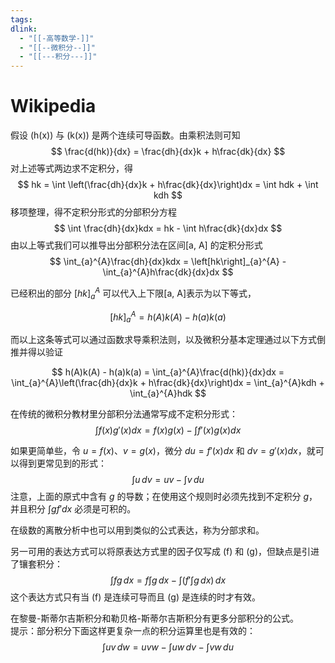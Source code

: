```yaml
---
tags: 
dlink:
  - "[[-高等数学-]]"
  - "[[--微积分--]]"
  - "[[---积分---]]"
---
```

# Wikipedia

假设 \(h(x)\) 与 \(k(x)\) 是两个连续可导函数。由乘积法则可知
$$
\frac{d(hk)}{dx} = \frac{dh}{dx}k + h\frac{dk}{dx}
$$
对上述等式两边求不定积分，得
$$
hk = \int \left(\frac{dh}{dx}k + h\frac{dk}{dx}\right)dx = \int hdk + \int kdh
$$
移项整理，得不定积分形式的分部积分方程
$$
\int \frac{dh}{dx}kdx = hk - \int h\frac{dk}{dx}dx
$$
由以上等式我们可以推导出分部积分法在区间\[a, A\] 的定积分形式
$$
\int_{a}^{A}\frac{dh}{dx}kdx = \left[hk\right]_{a}^{A} - \int_{a}^{A}h\frac{dk}{dx}dx
$$

已经积出的部分 $\left[hk\right]_{a}^{A}$ 可以代入上下限\[a, A\]表示为以下等式，

$$
\left[hk\right]_{a}^{A} = h(A)k(A) - h(a)k(a)
$$

而以上这条等式可以通过函数求导乘积法则，以及微积分基本定理通过以下方式倒推并得以验证

$$
h(A)k(A) - h(a)k(a) = \int_{a}^{A}\frac{d(hk)}{dx}dx = \int_{a}^{A}\left(\frac{dh}{dx}k + h\frac{dk}{dx}\right)dx = \int_{a}^{A}kdh + \int_{a}^{A}hdk
$$

在传统的微积分教材里分部积分法通常写成不定积分形式：
$$
\int f(x)g'(x)dx = f(x)g(x) - \int f'(x)g(x)dx
$$

如果更简单些，令 $u = f(x)$、$v = g(x)$，微分 $du = f'(x)dx$ 和 $dv = g'(x)dx$，就可以得到更常见到的形式：
$$
\int u\,dv = uv - \int v\,du
$$
注意，上面的原式中含有 $g$ 的导数；在使用这个规则时必须先找到不定积分 $g$，并且积分 $\int gf'dx$ 必须是可积的。

在级数的离散分析中也可以用到类似的公式表达，称为分部求和。

另一可用的表达方式可以将原表达方式里的因子仅写成 \(f\) 和 \(g\)，但缺点是引进了镶套积分：
$$
\int fg\,dx = f\int g\,dx - \int \left(f' \int g\,dx\right)\,dx
$$
这个表达方式只有当 \(f\) 是连续可导而且 \(g\) 是连续的时才有效。

在黎曼-斯蒂尔吉斯积分和勒贝格-斯蒂尔吉斯积分有更多分部积分的公式。
\
提示：部分积分下面这样更复杂一点的积分运算里也是有效的：
$$
\int u v\,dw = uvw - \int uw\,dv - \int vw\,du
$$
